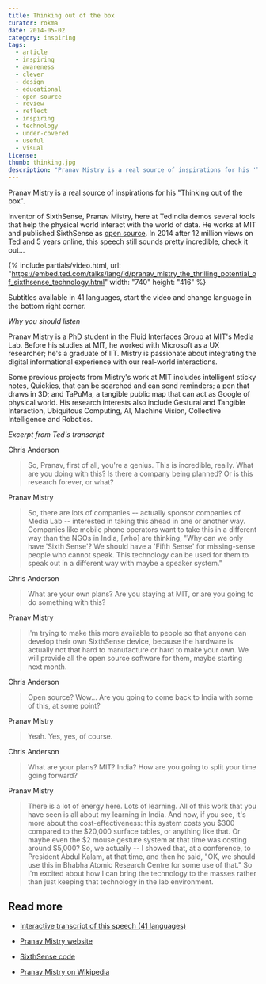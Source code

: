 ```yaml
---
title: Thinking out of the box
curator: rokma
date: 2014-05-02
category: inspiring
tags:
  - article
  - inspiring
  - awareness
  - clever
  - design
  - educational
  - open-source
  - review
  - reflect
  - inspiring
  - technology
  - under-covered
  - useful
  - visual
license:
thumb: thinking.jpg
description: "Pranav Mistry is a real source of inspirations for his 'Thinking out of the box'. Inventor of SixthSense, Pranav Mistry, here at TedIndia demos several tools that help the physical world interact with the world of data."
---
```


Pranav Mistry is a real source of inspirations for his "Thinking out of the box".

Inventor of SixthSense, Pranav Mistry, here at TedIndia demos several tools that help the physical world interact with the world of data. He works at MIT and published SixthSense as <a title="open source code sixthsense" href="https://code.google.com/p/sixthsense/">open source</a>. In 2014 after 12 million views on <a title="TED Ideas worth spreading" href="http://www.ted.com">Ted</a> and 5 years online, this speech still sounds pretty incredible, check it out...


{% include partials/video.html, url: "https://embed.ted.com/talks/lang/id/pranav_mistry_the_thrilling_potential_of_sixthsense_technology.html" width: "740" height: "416" %}

Subtitles available in 41 languages, start the video and change language in the bottom right corner.


_Why you should listen_

Pranav Mistry is a PhD student in the Fluid Interfaces Group at MIT's Media Lab. Before his studies at MIT, he worked with Microsoft as a UX researcher; he's a graduate of IIT. Mistry is passionate about integrating the digital informational experience with our real-world interactions.

Some previous projects from Mistry's work at MIT includes intelligent sticky notes, Quickies, that can be searched and can send reminders; a pen that draws in 3D; and TaPuMa, a tangible public map that can act as Google of physical world. His research interests also include Gestural and Tangible Interaction, Ubiquitous Computing, AI, Machine Vision, Collective Intelligence and Robotics.

_Excerpt from Ted's transcript_

Chris Anderson

<blockquote> So, Pranav, first of all, you're a genius. This is incredible, really. What are you doing with this? Is there a company being planned? Or is this research forever, or what?</blockquote>

Pranav Mistry

<blockquote> So, there are lots of companies -- actually sponsor companies of Media Lab -- interested in taking this ahead in one or another way. Companies like mobile phone operators want to take this in a different way than the NGOs in India, [who] are thinking, "Why can we only have 'Sixth Sense'? We should have a 'Fifth Sense' for missing-sense people who cannot speak. This technology can be used for them to speak out in a different way with maybe a speaker system."</blockquote>

Chris Anderson

<blockquote> What are your own plans? Are you staying at MIT, or are you going to do something with this?</blockquote>

Pranav Mistry

<blockquote> I'm trying to make this more available to people so that anyone can develop their own SixthSense device, because the hardware is actually not that hard to manufacture or hard to make your own. We will provide all the open source software for them, maybe starting next month.</blockquote>

Chris Anderson

<blockquote> Open source? Wow... Are you going to come back to India with some of this, at some point?</blockquote>

Pranav Mistry

<blockquote> Yeah. Yes, yes, of course.</blockquote>

Chris Anderson

<blockquote> What are your plans? MIT? India? How are you going to split your time going forward?</blockquote>

Pranav Mistry

<blockquote>  There is a lot of energy here. Lots of learning. All of this work that you have seen is all about my learning in India. And now, if you see, it's more about the cost-effectiveness: this system costs you $300 compared to the $20,000 surface tables, or anything like that. Or maybe even the $2 mouse gesture system at that time was costing around $5,000? So, we actually -- I showed that, at a conference, to President Abdul Kalam, at that time, and then he said, "OK, we should use this in Bhabha Atomic Research Centre for some use of that." So I'm excited about how I can bring the technology to the masses rather than just keeping that technology in the lab environment.</blockquote>



## Read more

- <a title="multi language transcript of this speech on ted.com" href="http://www.ted.com/talks/pranav_mistry_the_thrilling_potential_of_sixthsense_technology/transcript"  >Interactive transcript of this speech (41 languages)</a>

- <a title="pranav mistry website" href="http://www.pranavmistry.com/"  >Pranav Mistry website</a>

- <a title="code sixthsense" href="https://code.google.com/p/sixthsense/"  >SixthSense code</a>

- <a title="read more on Pranav Mistry " href="http://en.wikipedia.org/wiki/Pranav_Mistry"  >Pranav Mistry on Wikipedia</a>
